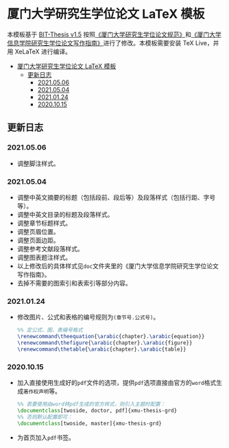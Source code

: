 # 厦门大学研究生学位论文 LaTeX 模板

本模板基于 [BIT-Thesis v1.5](https://github.com/BIT-thesis/LaTeX-template) 按照[《厦门大学研究生学位论文规范》](https://gs.xmu.edu.cn/info/1179/1190.htm)和[《厦门大学信息学院研究生学位论文写作指南》](https://informatics.xmu.edu.cn/info/1047/4651.htm)进行了修改。本模板需要安装 TeX Live，并用 XeLaTeX 进行编译。

<!-- @import "[TOC]" {cmd="toc" depthFrom=1 depthTo=6 orderedList=false} -->

<!-- code_chunk_output -->

- [厦门大学研究生学位论文 LaTeX 模板](#厦门大学研究生学位论文-latex-模板)
  - [更新日志](#更新日志)
    - [2021.05.06](#20210506)
    - [2021.05.04](#20210504)
    - [2021.01.24](#20210124)
    - [2020.10.15](#20201015)

<!-- /code_chunk_output -->

## 更新日志

### 2021.05.06

- 调整脚注样式。

### 2021.05.04

- 调整中英文摘要的标题（包括段前、段后等）及段落样式（包括行距、字号等）。
- 调整中英文目录的标题及段落样式。
- 调整章节标题样式。
- 调整页眉位置。
- 调整页面边距。
- 调整参考文献段落样式。
- 调整图表题注样式。
- 以上修改后的具体样式见`doc`文件夹里的《厦门大学信息学院研究生学位论文写作指南》。
- 去掉不需要的图索引和表索引等部分内容。

### 2021.01.24

- 修改图片、公式和表格的编号规则为`(章节号.公式号)`。

  ```latex
  %% 定公式、图、表编号格式
  \renewcommand\theequation{\arabic{chapter}.\arabic{equation}}
  \renewcommand\thefigure{\arabic{chapter}.\arabic{figure}}
  \renewcommand\thetable{\arabic{chapter}.\arabic{table}}
  ```

### 2020.10.15

- 加入直接使用生成好的`pdf`文件的选项，提供`pdf`选项直接由官方的`word`格式生成`著作权声明`等。

  ```latex
  %% 若要使用由word转pdf生成的官方样式，则引入主题时配置：
  \documentclass[twoside, doctor, pdf]{xmu-thesis-grd}
  %% 否则默认配置即可：
  \documentclass[twoside, master]{xmu-thesis-grd}
  ```

- 为首页加入`pdf`书签。
